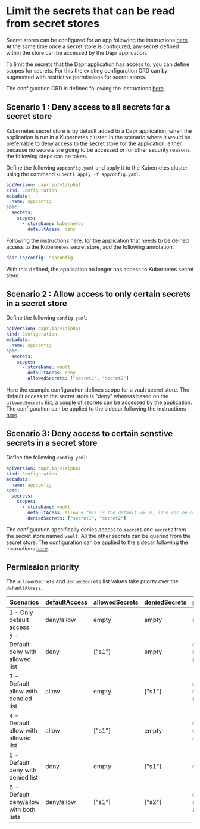 # Limit the secrets that can be read from secret stores 

Secret stores can be configured for an app following the instructions [here](../setup-secret-store). At the same time once a secret store is configured, any secret defined within the store can be accessed by the Dapr application. 

To limit the secrets that the Dapr application has access to, you can define scopes for secrets. For this the existing configuration CRD can by augmented with restrictive permissions for secret stores. 

The configuration CRD is defined following the instructions [here](../../concepts/configuration/README.md).

## Scenario 1 : Deny access to all secrets for a secret store

Kubernetes secret store is by default added to a Dapr application, when the application is run in a Kubernetes cluster. In the scenario where it would be preferrable to deny access to the secret store for the application, either because no secrets are going to be accessed or for other security reasons, the following steps can be taken. 

Define the following `appconfig.yaml` and apply it to the Kubernetes cluster using the command `kubectl apply -f appconfig.yaml`.

```yaml
apiVersion: dapr.io/v1alpha1
kind: Configuration
metadata:
  name: appconfig
spec:
  secrets:
    scopes:
      - storeName: kubernetes
        defaultAcess: deny
```

Following the instructions [here](../configure-k8s/README.md), for the application that needs to be deined access to the Kubernetes secret store, add the following annotation. 

```yaml
dapr.io/config: appconfig
```

With this defined, the application no longer has access to Kubernetes secret store. 

## Scenario 2 : Allow access to only certain secrets in a secret store

Define the following `config.yaml`:

```yaml
apiVersion: dapr.io/v1alpha1
kind: Configuration
metadata:
  name: appconfig
spec:
  secrets:
    scopes:
      - storeName: vault
        defaultAcess: deny
        allowedSecrets: ["secret1", "secret2"]
```

Here the example configuration defines scope for a vault secret store. The default access to the secret store is "deny" whereas based on the `allowedSecrets` list, a couple of secrets can be accessed by the application. The configuration can be applied to the sidecar following the instructions [here](../../concepts/configuration/README.md). 

## Scenario 3: Deny access to certain senstive secrets in a secret store

Define the following `config.yaml`:

```yaml
apiVersion: dapr.io/v1alpha1
kind: Configuration
metadata:
  name: appconfig
spec:
  secrets:
    scopes:
      - storeName: vault
        defaultAcess: allow # this is the default value, line can be omitted
        deniedSecrets: ["secret1", "secret2"]
```

The configuration specifically denies access to `secret1` and `secret2` from the secret store named `vault`. All the other secrets can be queried from the secret store. The configuration can be applied to the sidecar following the instructions [here](../../concepts/configuration/README.md). 

## Permission priority

The `allowedSecrets` and `deniedSecrets` list values take priorty over the `defaultAccess`.

Scenarios | defaultAccess | allowedSecrets | deniedSecrets | permission
---- | ------- | -----------| ----------| ------------
1 - Only default access  | deny/allow | empty | empty | deny/allow
2 - Default deny with allowed list | deny | ["s1"] | empty | only "s1" can be accessed
3 - Default allow with deneied list | allow | empty | ["s1"] | only "s1" cannot be accessed
4 - Default allow with allowed list  | allow | ["s1"] | empty | only "s1" can be accessed
5 - Default deny with denied list  | deny | empty | ["s1"] | deny
6 - Default deny/allow with both lists  | deny/allow | ["s1"] | ["s2"] | only "s1" can be accessed




